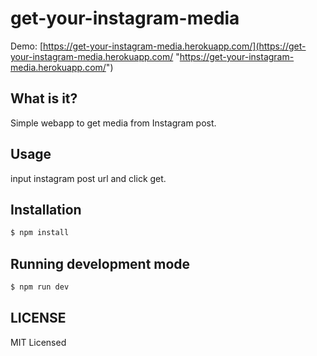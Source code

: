 # get-your-instagram-media

Demo: [https://get-your-instagram-media.herokuapp.com/](https://get-your-instagram-media.herokuapp.com/ "https://get-your-instagram-media.herokuapp.com/")

## What is it?
Simple webapp to get media from Instagram post.

## Usage
input instagram post url and click get.

## Installation
```bash
$ npm install
```

## Running development mode
```bash
$ npm run dev
```

## LICENSE
MIT Licensed